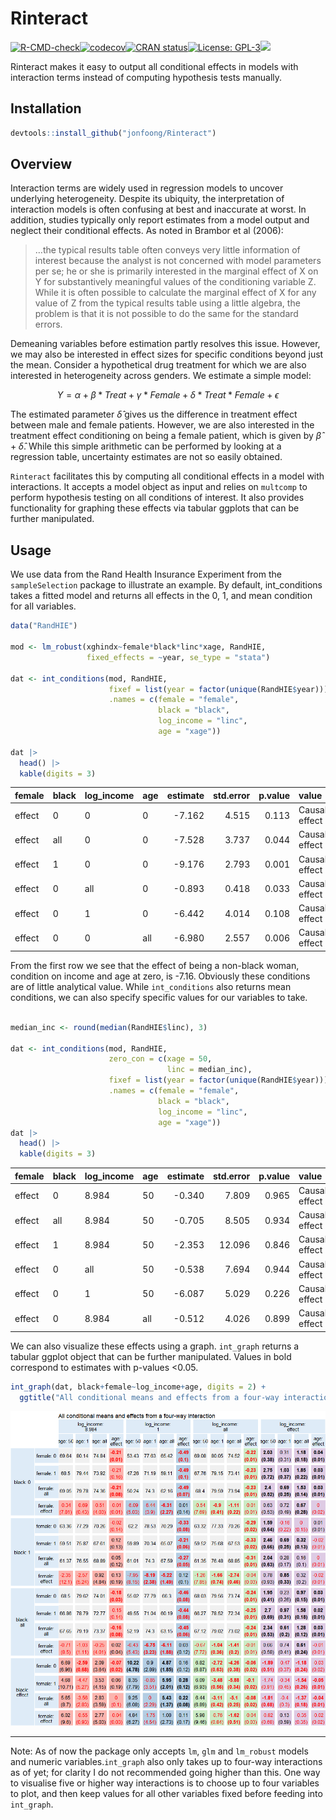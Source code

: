 
# Rinteract

[![R-CMD-check](https://github.com/jonfoong/Rinteract/actions/workflows/R-CMD-check.yaml/badge.svg)](https://github.com/jonfoong/Rinteract/actions/workflows/R-CMD-check.yaml)[![codecov](https://codecov.io/github/jonfoong/Rinteract/branch/main/graph/badge.svg?token=2SOK4T1220)](https://codecov.io/github/jonfoong/Rinteract)[![CRAN
status](https://www.r-pkg.org/badges/version/Rinteract.png)](https://CRAN.R-project.org/package=Rinteract)[![License:
GPL-3](https://img.shields.io/badge/license-GPL--3-blue.svg)](https://cran.r-project.org/web/licenses/GPL-3)[![](https://img.shields.io/badge/devel%20version-0.1.0-blue.svg)](https://github.com/jonfoong/Rinteract)

Rinteract makes it easy to output all conditional effects in models with
interaction terms instead of computing hypothesis tests manually.

## Installation

``` r
devtools::install_github("jonfoong/Rinteract")
```

## Overview

Interaction terms are widely used in regression models to uncover
underlying heterogeneity. Despite its ubiquity, the interpretation of
interaction models is often confusing at best and inaccurate at worst.
In addition, studies typically only report estimates from a model output
and neglect their conditional effects. As noted in Brambor et al (2006):

> …the typical results table often conveys very little information of
> interest because the analyst is not concerned with model parameters
> per se; he or she is primarily interested in the marginal effect of X
> on Y for substantively meaningful values of the conditioning variable
> Z. While it is often possible to calculate the marginal effect of X
> for any value of Z from the typical results table using a little
> algebra, the problem is that it is not possible to do the same for the
> standard errors.

Demeaning variables before estimation partly resolves this issue.
However, we may also be interested in effect sizes for specific
conditions beyond just the mean. Consider a hypothetical drug treatment
for which we are also interested in heterogeneity across genders. We
estimate a simple model:

$$Y = \alpha + \beta * Treat + \gamma * Female + \delta * Treat * Female+\epsilon$$

The estimated parameter $\hat{\delta}$ gives us the difference in
treatment effect between male and female patients. However, we are also
interested in the treatment effect conditioning on being a female
patient, which is given by $\hat{\beta} + \hat{\delta}$. While this
simple arithmetic can be performed by looking at a regression table,
uncertainty estimates are not so easily obtained.

`Rinteract` facilitates this by computing all conditional effects in a
model with interactions. It accepts a model object as input and relies
on `multcomp` to perform hypothesis testing on all conditions of
interest. It also provides functionality for graphing these effects via
tabular ggplots that can be further manipulated.

## Usage

We use data from the Rand Health Insurance Experiment from the
`sampleSelection` package to illustrate an example. By default,
int_conditions takes a fitted model and returns all effects in the 0, 1,
and mean condition for all variables.

``` r
data("RandHIE")

mod <- lm_robust(xghindx~female*black*linc*xage, RandHIE, 
                 fixed_effects = ~year, se_type = "stata")

dat <- int_conditions(mod, RandHIE,
                      fixef = list(year = factor(unique(RandHIE$year))),
                      .names = c(female = "female",
                                 black = "black",
                                 log_income = "linc",
                                 age = "xage"))

dat |> 
  head() |>
  kable(digits = 3)
```

<table>
 <thead>
  <tr>
   <th style="text-align:left;"> female </th>
   <th style="text-align:left;"> black </th>
   <th style="text-align:left;"> log_income </th>
   <th style="text-align:left;"> age </th>
   <th style="text-align:right;"> estimate </th>
   <th style="text-align:right;"> std.error </th>
   <th style="text-align:right;"> p.value </th>
   <th style="text-align:left;"> value </th>
  </tr>
 </thead>
<tbody>
  <tr>
   <td style="text-align:left;"> effect </td>
   <td style="text-align:left;"> 0 </td>
   <td style="text-align:left;"> 0 </td>
   <td style="text-align:left;"> 0 </td>
   <td style="text-align:right;"> -7.162 </td>
   <td style="text-align:right;"> 4.515 </td>
   <td style="text-align:right;"> 0.113 </td>
   <td style="text-align:left;"> Causal effect </td>
  </tr>
  <tr>
   <td style="text-align:left;"> effect </td>
   <td style="text-align:left;"> all </td>
   <td style="text-align:left;"> 0 </td>
   <td style="text-align:left;"> 0 </td>
   <td style="text-align:right;"> -7.528 </td>
   <td style="text-align:right;"> 3.737 </td>
   <td style="text-align:right;"> 0.044 </td>
   <td style="text-align:left;"> Causal effect </td>
  </tr>
  <tr>
   <td style="text-align:left;"> effect </td>
   <td style="text-align:left;"> 1 </td>
   <td style="text-align:left;"> 0 </td>
   <td style="text-align:left;"> 0 </td>
   <td style="text-align:right;"> -9.176 </td>
   <td style="text-align:right;"> 2.793 </td>
   <td style="text-align:right;"> 0.001 </td>
   <td style="text-align:left;"> Causal effect </td>
  </tr>
  <tr>
   <td style="text-align:left;"> effect </td>
   <td style="text-align:left;"> 0 </td>
   <td style="text-align:left;"> all </td>
   <td style="text-align:left;"> 0 </td>
   <td style="text-align:right;"> -0.893 </td>
   <td style="text-align:right;"> 0.418 </td>
   <td style="text-align:right;"> 0.033 </td>
   <td style="text-align:left;"> Causal effect </td>
  </tr>
  <tr>
   <td style="text-align:left;"> effect </td>
   <td style="text-align:left;"> 0 </td>
   <td style="text-align:left;"> 1 </td>
   <td style="text-align:left;"> 0 </td>
   <td style="text-align:right;"> -6.442 </td>
   <td style="text-align:right;"> 4.014 </td>
   <td style="text-align:right;"> 0.108 </td>
   <td style="text-align:left;"> Causal effect </td>
  </tr>
  <tr>
   <td style="text-align:left;"> effect </td>
   <td style="text-align:left;"> 0 </td>
   <td style="text-align:left;"> 0 </td>
   <td style="text-align:left;"> all </td>
   <td style="text-align:right;"> -6.980 </td>
   <td style="text-align:right;"> 2.557 </td>
   <td style="text-align:right;"> 0.006 </td>
   <td style="text-align:left;"> Causal effect </td>
  </tr>
</tbody>
</table>

From the first row we see that the effect of being a non-black woman,
condition on income and age at zero, is -7.16. Obviously these
conditions are of little analytical value. While `int_conditions` also
returns mean conditions, we can also specify specific values for our
variables to take.

``` r

median_inc <- round(median(RandHIE$linc), 3)

dat <- int_conditions(mod, RandHIE,
                      zero_con = c(xage = 50,
                                   linc = median_inc),
                      fixef = list(year = factor(unique(RandHIE$year))),
                      .names = c(female = "female",
                                 black = "black",
                                 log_income = "linc",
                                 age = "xage"))
dat |> 
  head() |>
  kable(digits = 3)
```

<table>
 <thead>
  <tr>
   <th style="text-align:left;"> female </th>
   <th style="text-align:left;"> black </th>
   <th style="text-align:left;"> log_income </th>
   <th style="text-align:left;"> age </th>
   <th style="text-align:right;"> estimate </th>
   <th style="text-align:right;"> std.error </th>
   <th style="text-align:right;"> p.value </th>
   <th style="text-align:left;"> value </th>
  </tr>
 </thead>
<tbody>
  <tr>
   <td style="text-align:left;"> effect </td>
   <td style="text-align:left;"> 0 </td>
   <td style="text-align:left;"> 8.984 </td>
   <td style="text-align:left;"> 50 </td>
   <td style="text-align:right;"> -0.340 </td>
   <td style="text-align:right;"> 7.809 </td>
   <td style="text-align:right;"> 0.965 </td>
   <td style="text-align:left;"> Causal effect </td>
  </tr>
  <tr>
   <td style="text-align:left;"> effect </td>
   <td style="text-align:left;"> all </td>
   <td style="text-align:left;"> 8.984 </td>
   <td style="text-align:left;"> 50 </td>
   <td style="text-align:right;"> -0.705 </td>
   <td style="text-align:right;"> 8.505 </td>
   <td style="text-align:right;"> 0.934 </td>
   <td style="text-align:left;"> Causal effect </td>
  </tr>
  <tr>
   <td style="text-align:left;"> effect </td>
   <td style="text-align:left;"> 1 </td>
   <td style="text-align:left;"> 8.984 </td>
   <td style="text-align:left;"> 50 </td>
   <td style="text-align:right;"> -2.353 </td>
   <td style="text-align:right;"> 12.096 </td>
   <td style="text-align:right;"> 0.846 </td>
   <td style="text-align:left;"> Causal effect </td>
  </tr>
  <tr>
   <td style="text-align:left;"> effect </td>
   <td style="text-align:left;"> 0 </td>
   <td style="text-align:left;"> all </td>
   <td style="text-align:left;"> 50 </td>
   <td style="text-align:right;"> -0.538 </td>
   <td style="text-align:right;"> 7.694 </td>
   <td style="text-align:right;"> 0.944 </td>
   <td style="text-align:left;"> Causal effect </td>
  </tr>
  <tr>
   <td style="text-align:left;"> effect </td>
   <td style="text-align:left;"> 0 </td>
   <td style="text-align:left;"> 1 </td>
   <td style="text-align:left;"> 50 </td>
   <td style="text-align:right;"> -6.087 </td>
   <td style="text-align:right;"> 5.029 </td>
   <td style="text-align:right;"> 0.226 </td>
   <td style="text-align:left;"> Causal effect </td>
  </tr>
  <tr>
   <td style="text-align:left;"> effect </td>
   <td style="text-align:left;"> 0 </td>
   <td style="text-align:left;"> 8.984 </td>
   <td style="text-align:left;"> all </td>
   <td style="text-align:right;"> -0.512 </td>
   <td style="text-align:right;"> 4.026 </td>
   <td style="text-align:right;"> 0.899 </td>
   <td style="text-align:left;"> Causal effect </td>
  </tr>
</tbody>
</table>

We can also visualize these effects using a graph. `int_graph` returns a
tabular ggplot object that can be further manipulated. Values in bold
correspond to estimates with p-values \<0.05.

``` r
int_graph(dat, black+female~log_income+age, digits = 2) +
  ggtitle("All conditional means and effects from a four-way interaction")
```

![](vignettes/vignette-unnamed-chunk-4-1.png)

------------------------------------------------------------------------

Note: As of now the package only accepts `lm`, `glm` and `lm_robust`
models and numeric variables.`int_graph` also only takes up to four-way
interactions as of yet; for clarity I do not recommended going higher
than this. One way to visualise five or higher way interactions is to
choose up to four variables to plot, and then keep values for all other
variables fixed before feeding into `int_graph`.
